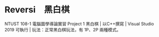 # Reversi　黑白棋
NTUST 108-1 電腦圖學導論實習 Project 1 黑白棋 | 
以C++撰寫 | 
Visual Studio 2019 可執行 | 
玩法：正常黑白棋玩法，有 1P、2P 兩種模式。
